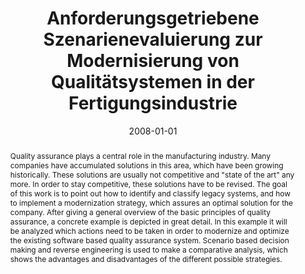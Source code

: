 ---
abstract: Quality assurance plays a central role in the manufacturing industry. Many
  companies have accumulated solutions in this area, which have been growing historically.
  These solutions are usually not competitive and "state of the art" any more. In
  order to stay competitive, these solutions have to be revised. The goal of this
  work is to point out how to identify and classify legacy systems, and how to implement
  a modernization strategy, which assures an optimal solution for the company. After
  giving a general overview of the basic principles of quality assurance, a concrete
  example is depicted in great detail. In this example it will be analyzed which actions
  need to be taken in order to modernize and optimize the existing software based
  quality assurance system. Scenario based decision making and reverse engineering
  is used to make a comparative analysis, which shows the advantages and disadvantages
  of the different possible strategies.
authors:
- Robert Messner
date: '2008-01-01'
featured: false
links:
- name: Publik
  url: https://publik.tuwien.ac.at/showentry.php?ID=172120&lang=2
publication_types:
- '7'
publishDate: '2008-01-01'
title: Anforderungsgetriebene Szenarienevaluierung zur Modernisierung von Qualitätsystemen
  in der Fertigungsindustrie
url_pdf: ''
---